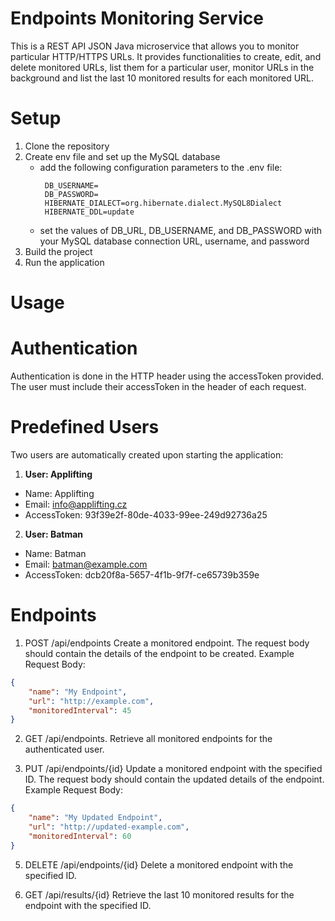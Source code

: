# Endpoints Monitoring Service
This is a REST API JSON Java microservice that allows you to monitor particular HTTP/HTTPS URLs. It provides functionalities to create, edit, and delete monitored URLs, list them for a particular user, monitor URLs in the background and list the last 10 monitored results for each monitored URL.

# Setup
1. Clone the repository
2. Create env file and set up the MySQL database
   - add the following configuration parameters to the .env file:
     ```DB_URL=
      DB_USERNAME=
      DB_PASSWORD=
      HIBERNATE_DIALECT=org.hibernate.dialect.MySQL8Dialect
      HIBERNATE_DDL=update
     ```  
   - set the values of DB_URL, DB_USERNAME, and DB_PASSWORD with your MySQL database connection URL, username, and password
3. Build the project
4. Run the application

# Usage

# Authentication
Authentication is done in the HTTP header using the accessToken provided. The user must include their accessToken in the header of each request.

# Predefined Users
Two users are automatically created upon starting the application:

1.  **User: Applifting**

- Name: Applifting
- Email: info@applifting.cz
- AccessToken: 93f39e2f-80de-4033-99ee-249d92736a25

2. **User: Batman**

- Name: Batman
- Email: batman@example.com
- AccessToken: dcb20f8a-5657-4f1b-9f7f-ce65739b359e

# Endpoints
1. POST /api/endpoints
 Create a monitored endpoint. The request body should contain the details of the endpoint to be created.
Example Request Body:
```json
{
    "name": "My Endpoint",
    "url": "http://example.com",
    "monitoredInterval": 45
}
```
2. GET /api/endpoints.
 Retrieve all monitored endpoints for the authenticated user.

4. PUT /api/endpoints/{id}
 Update a monitored endpoint with the specified ID. The request body should contain the updated details of the endpoint.
Example Request Body:
```json
{
    "name": "My Updated Endpoint",
    "url": "http://updated-example.com",
    "monitoredInterval": 60
}
```
5. DELETE /api/endpoints/{id}
 Delete a monitored endpoint with the specified ID.

7. GET /api/results/{id}
Retrieve the last 10 monitored results for the endpoint with the specified ID.
